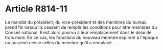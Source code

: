 # Article R814-11

Le mandat du président, du vice-président et des membres du bureau prend fin lorsqu'ils cessent de remplir les conditions pour être membres du Conseil national. Il est alors pourvu à leur remplacement dans le délai de trois mois. En ce cas, les fonctions du nouveau membre expirent à l'époque où auraient cessé celles du membre qu'il a remplacé.
